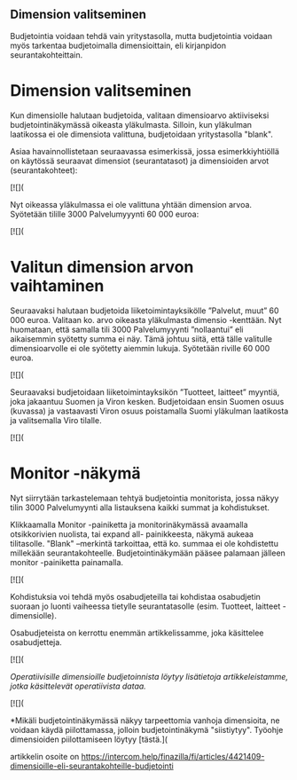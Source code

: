 ## Dimension valitseminen

Budjetointia voidaan tehdä vain yritystasolla, mutta budjetointia voidaan myös tarkentaa budjetoimalla dimensioittain, eli kirjanpidon seurantakohteittain.

# Dimension valitseminen

Kun dimensiolle halutaan budjetoida, valitaan dimensioarvo aktiiviseksi budjetointinäkymässä oikeasta yläkulmasta. Silloin, kun yläkulman laatikossa ei ole dimensiota valittuna, budjetoidaan yritystasolla "blank".

Asiaa havainnollistetaan seuraavassa esimerkissä, jossa esimerkkiyhtiöllä on käytössä seuraavat dimensiot (seurantatasot) ja dimensioiden arvot (seurantakohteet):

[![](

Nyt oikeassa yläkulmassa ei ole valittuna yhtään dimension arvoa. Syötetään tilille 3000 Palvelumyyynti 60 000 euroa:

[![](

# Valitun dimension arvon vaihtaminen

Seuraavaksi halutaan budjetoida liiketoimintayksikölle ”Palvelut, muut” 60 000 euroa. Valitaan ko. arvo oikeasta yläkulmasta dimensio -kenttään. Nyt huomataan, että samalla tili 3000 Palvelumyyynti ”nollaantui” eli aikaisemmin syötetty summa ei näy. Tämä johtuu siitä, että tälle valitulle dimensioarvolle ei ole syötetty aiemmin lukuja. Syötetään riville 60 000 euroa.

[![](

Seuraavaksi budjetoidaan liiketoimintayksikön ”Tuotteet, laitteet” myyntiä, joka jakaantuu Suomen ja Viron kesken. Budjetoidaan ensin Suomen osuus (kuvassa) ja vastaavasti Viron osuus poistamalla Suomi yläkulman laatikosta ja valitsemalla Viro tilalle.

[![](

# Monitor -näkymä

Nyt siirrytään tarkastelemaan tehtyä budjetointia monitorista, jossa näkyy tilin 3000 Palvelumyynti alla listauksena kaikki summat ja kohdistukset.

Klikkaamalla Monitor -painiketta ja monitorinäkymässä avaamalla otsikkorivien nuolista, tai expand all- painikkeesta, näkymä aukeaa tilitasolle. "Blank" –merkintä tarkoittaa, että ko. summaa ei ole kohdistettu millekään seurantakohteelle. Budjetointinäkymään pääsee palamaan jälleen monitor -painiketta painamalla.

[![](

Kohdistuksia voi tehdä myös osabudjeteilla tai kohdistaa osabudjetin suoraan jo luonti vaiheessa tietylle seurantatasolle (esim. Tuotteet, laitteet -dimensiolle).

Osabudjeteista on kerrottu enemmän artikkelissamme, joka käsittelee osabudjetteja.

[![](

*Operatiivisille dimensioille budjetoinnista löytyy lisätietoja artikkeleistamme, jotka käsittelevät operatiivista dataa.* 

[![](

*Mikäli budjetointinäkymässä näkyy tarpeettomia vanhoja dimensioita, ne voidaan käydä piilottamassa, jolloin budjetointinäkymä "siistiytyy". Työohje dimensioiden piilottamiseen löytyy [tästä.](



artikkelin osoite on https://intercom.help/finazilla/fi/articles/4421409-dimensioille-eli-seurantakohteille-budjetointi

